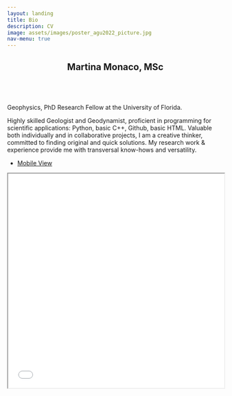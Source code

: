 ```yaml
---
layout: landing
title: Bio
description: CV
image: assets/images/poster_agu2022_picture.jpg
nav-menu: true
---
```


<!-- Main -->
<div id="main">

<!-- One -->
<section id="one">
	<div class="inner">
		<header class="major">
			<h2>Martina Monaco, MSc</h2>
		</header>
		<p><br>Geophysics, PhD Research Fellow at the University of Florida.</p>
		<p>Highly skilled Geologist and Geodynamist, proficient in programming for scientific applications: Python, basic C++, Github, basic HTML. Valuable both individually and in collaborative projects, I am a creative thinker, committed to finding original and quick solutions. My research work & experience provide me with transversal know-hows and versatility.</p>
		<ul class= "actions vertical">
			<li><a href="https://docs.google.com/document/d/1QA_lJrzQbrQBbTA9HJ-Zx5CFE2YmKzwFOtGkBAfsQ6c/edit?usp=sharing" target="_blank" class="button special">Mobile View</a></li>
		</ul>
	</div>
</section>

<!-- Two -->
<section id="two">
	<div class = "center">
		<iframe src="assets/images/CV_Website.pdf" width="100%" height="500px">
    		</iframe>
		
			
	
